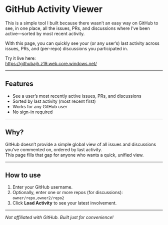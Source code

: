# GitHub Activity Viewer

This is a simple tool I built because there wasn’t an easy way on GitHub to see, in one place, all the issues, PRs, and discussions where I’ve been active—sorted by most recent activity.

With this page, you can quickly see your (or any user’s) last activity across issues, PRs, and (per-repo) discussions you participated in.

Try it live here:  
https://githubajh.z19.web.core.windows.net/

---

## Features

- See a user’s most recently active issues, PRs, and discussions
- Sorted by last activity (most recent first)
- Works for any GitHub user
- No sign-in required

---

## Why?

GitHub doesn’t provide a simple global view of all issues and discussions you’ve commented on, ordered by last activity.  
This page fills that gap for anyone who wants a quick, unified view.

---

## How to use

1. Enter your GitHub username.
2. Optionally, enter one or more repos (for discussions): `owner/repo,owner2/repo2`
3. Click **Load Activity** to see your latest involvement.

---

*Not affiliated with GitHub. Built just for convenience!*
